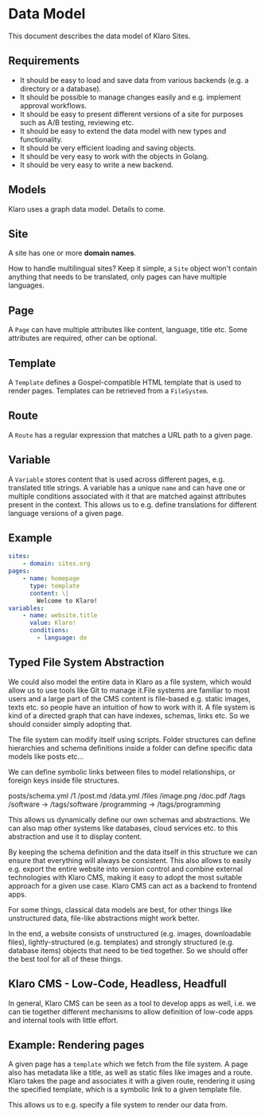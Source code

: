 # Data Model

This document describes the data model of Klaro Sites.

## Requirements

* It should be easy to load and save data from various backends (e.g. a directory or a database).
* It should be possible to manage changes easily and e.g. implement approval workflows.
* It should be easy to present different versions of a site for purposes such as A/B testing, reviewing etc.
* It should be easy to extend the data model with new types and functionality.
* It should be very efficient loading and saving objects.
* It should be very easy to work with the objects in Golang.
* It should be very easy to write a new backend.

## Models

Klaro uses a graph data model. Details to come.

## Site

A site has one or more **domain names**.

How to handle multilingual sites? Keep it simple, a `Site` object won't contain anything that needs to be translated, only pages can have multiple languages.

## Page

A `Page` can have multiple attributes like content, language, title etc. Some attributes are required, other can be optional.

## Template

A `Template` defines a Gospel-compatible HTML template that is used to render pages. Templates can be retrieved from a `FileSystem`.

## Route

A `Route` has a regular expression that matches a URL path to a given page.

## Variable

A `Variable` stores content that is used across different pages, e.g. translated title strings. A variable has a unique `name` and can have one or multiple conditions associated with it that are matched against attributes present in the context. This allows us to e.g. define translations for different language versions of a given page.

## Example

```yaml
sites:
	- domain: sites.org
pages:
	- name: homepage
	  type: template
	  content: \|
		Welcome to Klaro!
variables:
	- name: website.title
	  value: Klaro!
	  conditions:
	  	- language: de

```

## Typed File System Abstraction

We could also model the entire data in Klaro as a file system, which would allow us to use tools like Git to manage it.File systems are familiar to most users and a large part of the CMS content is file-based e.g. static images, texts etc. so people have an intuition of how to work with it. A file system is kind of a directed graph that can have indexes, schemas, links etc. So we should consider simply adopting that.

The file system can modify itself using scripts. Folder structures can define hierarchies and schema definitions inside a folder can define specific data models like posts etc...

We can define symbolic links between files to model relationships, or foreign keys inside file structures.

posts/schema.yml
     /1
       /post.md
       /data.yml
       /files
             /image.png
             /doc.pdf
       /tags
            /software -> /tags/software
            /programming -> /tags/programming

This allows us dynamically define our own schemas and abstractions. We can also map other systems like databases, cloud services etc. to this abstraction and use it to display content.

By keeping the schema definition and the data itself in this structure we can ensure that everything will always be consistent. This also allows to easily e.g. export the entire website into version control and combine external technologies with Klaro CMS, making it easy to adopt the most suitable approach for a given use case. Klaro CMS can act as a backend to frontend apps.

For some things, classical data models are best, for other things like unstructured data, file-like abstractions might work better.

In the end, a website consists of unstructured (e.g. images, downloadable files), lightly-structured (e.g. templates) and strongly structured (e.g. database items) objects that need to be tied together. So we should offer the best tool for all of these things.

## Klaro CMS - Low-Code, Headless, Headfull

In general, Klaro CMS can be seen as a tool to develop apps as well, i.e. we can tie together different mechanisms to allow definition of low-code apps and internal tools with little effort.

## Example: Rendering pages

A given page has a `template` which we fetch from the file system. A page also has metadata like a title, as well as static files like images and a route. Klaro takes the page and associates it with a given route, rendering it using the specified template, which is a symbolic link to a given template file.

This allows us to e.g. specify a file system to render our data from.
